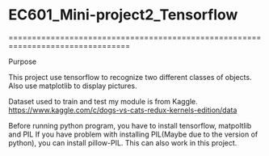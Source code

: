# EC601_Mini-project2_Tensorflow
================================================================================

Purpose

This project use tensorflow to recognize two different classes of objects.
Also use matplotlib to display pictures.

Dataset used to train and test my module is from Kaggle. 
https://www.kaggle.com/c/dogs-vs-cats-redux-kernels-edition/data



Before running python program, you have to install tensorflow, matpoltlib and PIL
If you have problem with installing PIL(Maybe due to the version of python), you can install pillow-PIL. This can also work in this project.

